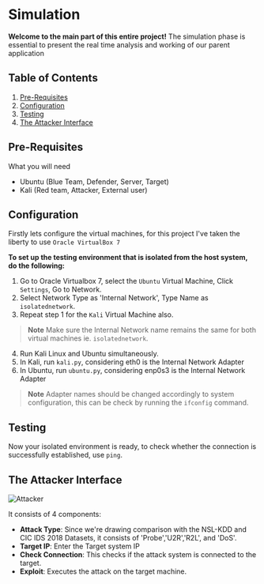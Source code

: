 # Simulation
**Welcome to the main part of this entire project!**
The simulation phase is essential to present the real time analysis and working of our parent application

## Table of Contents
1. [Pre-Requisites](#pre-requisites)
2. [Configuration](#configuration)
3. [Testing](#testing)
4. [The Attacker Interface](#the-attacker-interface)

## Pre-Requisites
What you will need
- Ubuntu (Blue Team, Defender, Server, Target)
- Kali (Red team, Attacker, External user)

## Configuration
Firstly lets configure the virtual machines, for this project I've taken the liberty to use ```Oracle VirtualBox 7```

**To set up the testing environment that is isolated from the host system, do the following:**
1. Go to Oracle Virtualbox 7, select the ```Ubuntu``` Virtual Machine, Click ```Settings```, Go to Network. 
2. Select Network Type as 'Internal Network', Type Name as ```isolatednetwork```.
3. Repeat step 1 for the ```Kali``` Virtual Machine also.
> **Note** Make sure the Internal Network name remains the same for both virtual machines ie. ```isolatednetwork```.
4. Run Kali Linux and Ubuntu simultaneously.
5. In Kali, run ```kali.py```, considering eth0 is the Internal Network Adapter
6. In Ubuntu, run ```ubuntu.py```, considering enp0s3 is the Internal Network Adapter
> **Note** Adapter names should be changed accordingly to system configuration, this can be check by running the ```ifconfig``` command.

## Testing
Now your isolated environment is ready, to check whether the connection is successfully established, use ```ping```.

## The Attacker Interface
![Attacker](https://user-images.githubusercontent.com/70995581/223293146-e2ff573f-7b80-4b3c-83e8-5a362d4a107f.png)

It consists of 4 components:
- **Attack Type**: Since we're drawing comparison with the NSL-KDD and CIC IDS 2018 Datasets, it consists of 'Probe','U2R','R2L', and 'DoS'.
- **Target IP**: Enter the Target system IP
- **Check Connection**: This checks if the attack system is connected to the target.
- **Exploit**: Executes the attack on the target machine.

